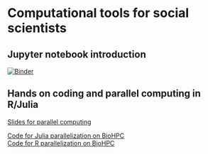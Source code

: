 # Computational tools for social scientists

## Jupyter notebook introduction

[![Binder](https://mybinder.org/badge_logo.svg)](https://mybinder.org/v2/gh/irudik/computational-tools-workshop/master)


## Hands on coding and parallel computing in R/Julia

[Slides for parallel computing](https://rawcdn.githack.com/irudik/computational-tools-workshop/df1c8f040db21cd444612e15c6d1309faa131629/parallelization.html)

[Code for Julia parallelization on BioHPC](https://github.com/irudik/computational-tools-workshop/blob/master/parallelization_server.jl)  
[Code for R parallelization on BioHPC](https://github.com/irudik/computational-tools-workshop/blob/master/parallelization_server.R)
